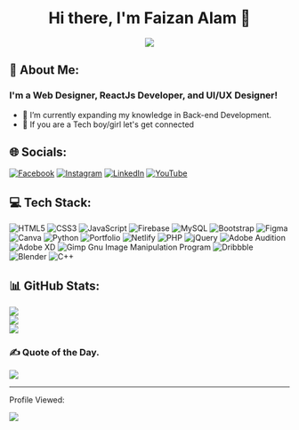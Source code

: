 <body>
    <div align="center">
        <h1>Hi there, I'm Faizan Alam 👋 </h1>
        </hr>
        <a href="https://github.com/faizan619"><img src="https://readme-typing-svg.herokuapp.com?lines=React+JS+Developer;UI+UX+Designer;React+Native+Enthusiast;Web+Designer&font=Roboto&size=24&duration=3500&pause=500&center=true&width=500&height=50&color=9c033a"></a>
    </div>
</body>

## 💫 About Me:
### I'm a Web Designer, ReactJs Developer, and UI/UX Designer!
- 🌱 I’m currently expanding my knowledge in Back-end Development.
- 💎 If you are a Tech boy/girl let's get connected 

## 🌐 Socials:
[![Facebook](https://img.shields.io/badge/Facebook-%231877F2.svg?logo=Facebook&logoColor=white)](https://www.facebook.com/people/Faizan-Alam/100026422456493/) [![Instagram](https://img.shields.io/badge/Instagram-%23E4405F.svg?logo=Instagram&logoColor=white)](https://instagram.com/faizan_alam_._) [![LinkedIn](https://img.shields.io/badge/LinkedIn-%230077B5.svg?logo=linkedin&logoColor=white)](https://linkedin.com/in/faizan-alam-4a7408230) [![YouTube](https://img.shields.io/badge/YouTube-%23FF0000.svg?logo=YouTube&logoColor=white)](https://youtube.com/c/CodoFile) 

## 💻 Tech Stack:
![HTML5](https://img.shields.io/badge/html5-%23E34F26.svg?style=for-the-badge&logo=html5&logoColor=white) ![CSS3](https://img.shields.io/badge/css3-%231572B6.svg?style=for-the-badge&logo=css3&logoColor=white) ![JavaScript](https://img.shields.io/badge/javascript-%23323330.svg?style=for-the-badge&logo=javascript&logoColor=%23F7DF1E) ![Firebase](https://img.shields.io/badge/firebase-%23039BE5.svg?style=for-the-badge&logo=firebase) ![MySQL](https://img.shields.io/badge/mysql-%2300f.svg?style=for-the-badge&logo=mysql&logoColor=white) ![Bootstrap](https://img.shields.io/badge/bootstrap-%23563D7C.svg?style=for-the-badge&logo=bootstrap&logoColor=white) ![Figma](https://img.shields.io/badge/figma-%23F24E1E.svg?style=for-the-badge&logo=figma&logoColor=white)  ![Canva](https://img.shields.io/badge/Canva-%2300C4CC.svg?style=for-the-badge&logo=Canva&logoColor=white) ![Python](https://img.shields.io/badge/python-3670A0?style=for-the-badge&logo=python&logoColor=ffdd54) ![Portfolio](https://img.shields.io/badge/Portfolio-%23000000.svg?style=for-the-badge&logo=firefox&logoColor=#FF7139) ![Netlify](https://img.shields.io/badge/netlify-%23000000.svg?style=for-the-badge&logo=netlify&logoColor=#00C7B7) ![PHP](https://img.shields.io/badge/php-%23777BB4.svg?style=for-the-badge&logo=php&logoColor=white)  ![jQuery](https://img.shields.io/badge/jquery-%230769AD.svg?style=for-the-badge&logo=jquery&logoColor=white) ![Adobe Audition](https://img.shields.io/badge/Adobe%20Audition-9999FF.svg?style=for-the-badge&logo=Adobe%20Audition&logoColor=white) ![Adobe XD](https://img.shields.io/badge/Adobe%20XD-470137?style=for-the-badge&logo=Adobe%20XD&logoColor=#FF61F6) ![Gimp Gnu Image Manipulation Program](https://img.shields.io/badge/Gimp-657D8B?style=for-the-badge&logo=gimp&logoColor=FFFFFF)  ![Dribbble](https://img.shields.io/badge/Dribbble-EA4C89?style=for-the-badge&logo=dribbble&logoColor=white) ![Blender](https://img.shields.io/badge/blender-%23F5792A.svg?style=for-the-badge&logo=blender&logoColor=white)  ![C++](https://img.shields.io/badge/c++-%2300599C.svg?style=for-the-badge&logo=c%2B%2B&logoColor=white)
## 📊 GitHub Stats:
![](https://github-readme-stats.vercel.app/api?username=faizan619&theme=dark&hide_border=false&include_all_commits=false&count_private=false)<br/>
![](https://github-readme-streak-stats.herokuapp.com/?user=faizan619&theme=dark&hide_border=false)<br/>
![](https://github-readme-stats.vercel.app/api/top-langs/?username=faizan619&theme=dark&hide_border=false&include_all_commits=false&count_private=false&layout=compact)

### ✍️ Quote of the Day.
![](https://quotes-github-readme.vercel.app/api?type=horizontal&theme=radical)

---

<span>Profile Viewed:<span> <br>

[![](https://visitcount.itsvg.in/api?id=Faizan619&label=122k&color=6&pretty=true)](https://visitcount.itsvg.in)
